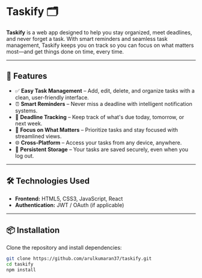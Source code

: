 # Taskify 🗂️

**Taskify** is a web app designed to help you stay organized, meet deadlines, and never forget a task. With smart reminders and seamless task management, Taskify keeps you on track so you can focus on what matters most—and get things done on time, every time.

---

## 🚀 Features

- ✅ **Easy Task Management** – Add, edit, delete, and organize tasks with a clean, user-friendly interface.
- ⏰ **Smart Reminders** – Never miss a deadline with intelligent notification systems.
- 📅 **Deadline Tracking** – Keep track of what's due today, tomorrow, or next week.
- 🧠 **Focus on What Matters** – Prioritize tasks and stay focused with streamlined views.
- 🌐 **Cross-Platform** – Access your tasks from any device, anywhere.
- 💾 **Persistent Storage** – Your tasks are saved securely, even when you log out.

---

## 🛠️ Technologies Used

- **Frontend:** HTML5, CSS3, JavaScript, React
- **Authentication:** JWT / OAuth (if applicable)


---

## 📦 Installation

Clone the repository and install dependencies:

```bash
git clone https://github.com/arulkumaran37/taskify.git
cd taskify
npm install

